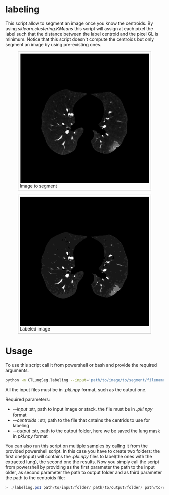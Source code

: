 # labeling

This script allow to segment an image once you know the centroids.
By using *sklearn.clustering.KMeans* this script will assign at each pixel the label such that the distance between the label centroid and the pixel GL is minimum. Notice that this script doesn't compute the centroids but only segment an image by using pre-existing ones.



<html>
  <head>
	<style>
	figure {
		border: thin #c0c0c0 solid;
    display: flex;
    flex-flow: column;
    padding: 5px;
		max-width: 500px;
	}

	figcaption {
		background-color: black;
    color: gray;
    font: italic smaller sans-serif;
    padding: 7px;
    text-align: center;
	}
</style>
</head>
<body>


<figure>
<img src="./images/lung.png" alt="input"
	title="Input image" />
	<figcaption>
	Image to segment
	</figcaption>
</figure>

<figure>
<img src="./images/labeled.png" alt="labeled"
title="body_mask slice"  />
	<figcaption>
	Labeled image
	</figcaption>
</figure>


</body>
</html>


# Usage

To use this script call it from powershell or bash and provide the required arguments.

```bash
python -m CTLungSeg.labeling --input='path/to/image/to/segment/filename.pkl.npy' --centroids='path/to/centroids/file/centroids.pkl.npy' --output='path/to/output/folder/outputname'
```
 All the input files must be in *.pkl.npy* format, such as the output one.

Required parameters:

* *--input* :str, path to input image or stack. the file must be in *.pkl.npy* format
* *--centroids* : str, path to the file that cntains the centrids to use for labeling
* *--output* :str, path to the output folder, here we be saved the lung mask in *pkl.npy* format

You can also run this script on multiple samples by calling it from the provided powershell script. In this case you have to create two folders: the first one(input) will contains the *.pkl.npy* files to label(the ones with the extracted lung), the second one the results. Now you simply call the script from powershell by providing as the first parameter the path to the input older, as second parameter the path to output folder and as third parameter the path to the centroids file:
```powershell
> ./labeling.ps1 path/to/input/folder/ path/to/output/folder/ path/to/centroids/file/centroids.pkl.npy
```
